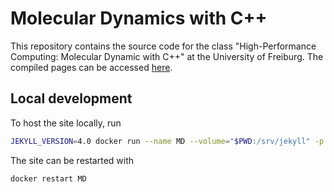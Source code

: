 # Molecular Dynamics with C++

This repository contains the source code for the class "High-Performance Computing: Molecular Dynamic with C++" at the University of Freiburg. The compiled pages can be accessed [here](https://imtek-simulation.github.io/MolecularDynamics/).

## Local development

To host the site locally, run

```bash
JEKYLL_VERSION=4.0 docker run --name MD --volume="$PWD:/srv/jekyll" -p 4000:4000 -it jekyll/jekyll:$JEKYLL_VERSION jekyll serve
```

The site can be restarted with
```bash
docker restart MD
```